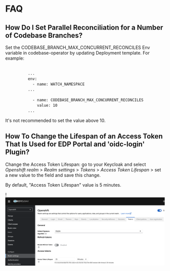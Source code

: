 # FAQ

## How Do I Set Parallel Reconciliation for a Number of Codebase Branches?

Set the CODEBASE_BRANCH_MAX_CONCURRENT_RECONCILES Env variable in codebase-operator by updating Deployment template. For example:

```bash

          ...
          env:
            - name: WATCH_NAMESPACE
          ...

            - name: CODEBASE_BRANCH_MAX_CONCURRENT_RECONCILES
              value: 10
          ...
```

It's not recommended to set the value above 10.

## How To Change the Lifespan of an Access Token That Is Used for EDP Portal and 'oidc-login' Plugin?

Change the Access Token Lifespan: go to your Keycloak and select *Openshift realm* > *Realm settings* > *Tokens* >
*Access Token Lifespan* > set a new value to the field and save this change.

By default, "Access Token Lifespan" value is 5 minutes.

!![Access Token Lifespan](./assets/faq/keycloak-access-token-lifespan.png "Access Token Lifespan")
